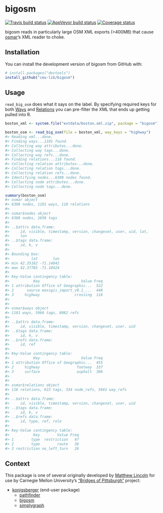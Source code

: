 
<!-- README.md is generated from README.Rmd. Please edit that file -->

# bigosm

[![Travis build
status](https://travis-ci.org/cmu-lib/bigosm.svg?branch=master)](https://travis-ci.org/cmu-lib/bigosm)
[![AppVeyor build
status](https://ci.appveyor.com/api/projects/status/github/cmu-lib/bigosm?branch=master&svg=true)](https://ci.appveyor.com/project/cmu-lib/bigosm)
[![Coverage
status](https://codecov.io/gh/cmu-lib/bigosm/branch/master/graph/badge.svg)](https://codecov.io/github/c/bigosm?branch=master)

bigosm reads in particularly large OSM XML exports (\>400MB) that cause
[osmar](https://cran.r-project.org/package=osmar)’s XML reader to choke.

## Installation

You can install the development version of bigosm from GitHub with:

``` r
# install.packages("devtools")
install_github("cmu-lib/bigosm")
```

## Usage

`read_big_osm` does what it says on the label. By specifying required
keys for both [Ways](https://wiki.openstreetmap.org/wiki/Way) and
[Relations](https://wiki.openstreetmap.org/wiki/Relation) you can
pre-filter the XML that ends up getting pulled into R.

``` r
boston_xml <- system.file("extdata/boston.xml.zip", package = "bigosm")

boston_osm <- read_big_osm(file = boston_xml, way_keys = "highway")
#> Reading xml...done.
#> Finding ways...1101 found.
#> Collecting way attributes...done.
#> Collecting way tags...done.
#> Collecting way refs...done.
#> Finding relations...118 found.
#> Collecting relation attributes...done.
#> Collecting relation tags...done.
#> Collecting relation refs...done.
#> Identifying nodes...6308 nodes found.
#> Collecting node attributes...done.
#> Collecting node tags...done.

summary(boston_osm)
#> osmar object
#> 6308 nodes, 1101 ways, 118 relations 
#> 
#> osmar$nodes object
#> 6308 nodes, 1650 tags 
#> 
#> ..$attrs data.frame: 
#>     id, visible, timestamp, version, changeset, user, uid, lat,
#>     lon 
#> ..$tags data.frame: 
#>     id, k, v 
#>  
#> Bounding box:
#>          lat       lon
#> min 42.35182 -71.14842
#> max 42.37785 -71.10424
#> 
#> Key-Value contingency table:
#>           Key                   Value Freq
#> 1 attribution Office of Geographic...  522
#> 2      source massgis_import_v0.1_...  448
#> 3     highway                crossing  116
#> 
#> 
#> osmar$ways object
#> 1101 ways, 5966 tags, 8082 refs 
#> 
#> ..$attrs data.frame: 
#>     id, visible, timestamp, version, changeset, user, uid 
#> ..$tags data.frame: 
#>     id, k, v 
#> ..$refs data.frame: 
#>     id, ref 
#>  
#> Key-Value contingency table:
#>           Key                   Value Freq
#> 1 attribution Office of Geographic...  455
#> 2     highway                 footway  337
#> 3     surface                 asphalt  306
#> 
#> 
#> osmar$relations object
#> 118 relations, 623 tags, 334 node_refs, 5661 way_refs 
#> 
#> ..$attrs data.frame: 
#>     id, visible, timestamp, version, changeset, user, uid 
#> ..$tags data.frame: 
#>     id, k, v 
#> ..$refs data.frame: 
#>     id, type, ref, role 
#>  
#> Key-Value contingency table:
#>           Key        Value Freq
#> 1        type  restriction   47
#> 2        type        route   36
#> 3 restriction no_left_turn   26
```

## Context

This package is one of several originally developed by [Matthew
Lincoln](https://github.com/mdlincoln) for use by Carnegie Mellon
University’s [“Bridges of Pittsburgh”](http://bridgesofpittsburgh.net/)
project:

  - [konigsberger](https://cmu-lib.github.io/konigsbergr/index.html)
    (end-user package)
      - [pathfinder](https://github.com/cmu-lib/pathfinder/)
      - [bigosm](https://github.com/cmu-lib/bigosm)
      - [simplygraph](https://github.com/cmu-lib/simplygraph)
